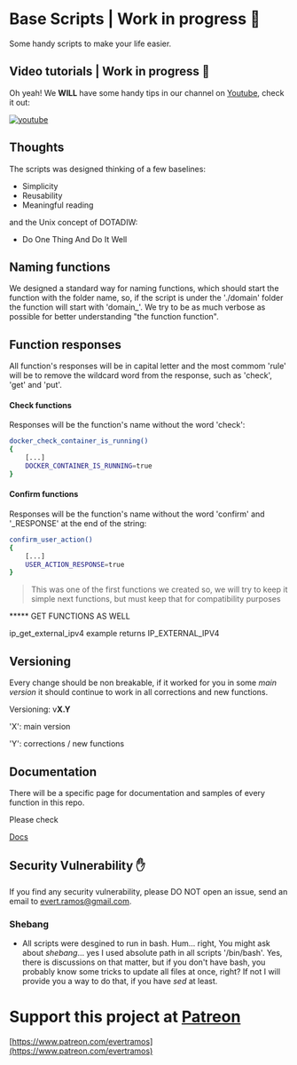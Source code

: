 # Base Scripts | Work in progress 🚧

Some handy scripts to make your life easier. 

## Video tutorials | Work in progress 🚧

Oh yeah! We **WILL** have some handy tips in our channel on [Youtube](https://www.youtube.com/channel/UCN5wb0eA3ZLlvJNYo23qBRQ), check it out:

[![youtube](https://img.shields.io/badge/YouTube-FF0000?style=for-the-badge&logo=youtube&logoColor=white)](https://www.youtube.com/channel/UCN5wb0eA3ZLlvJNYo23qBRQ)

## Thoughts

The scripts was designed thinking of a few baselines:

- Simplicity
- Reusability
- Meaningful reading

and the Unix concept of DOTADIW:
- Do One Thing And Do It Well

## Naming functions

We designed a standard way for naming functions, which should start the function with the folder name, so, if the script
is under the './domain' folder the function will start with 'domain_'. We try to be as much verbose as possible for better
understanding "the function function".

## Function responses

All function's responses will be in capital letter and the most commom 'rule' will be to remove the wildcard word from
the response, such as 'check', 'get' and 'put'. 

#### Check functions

Responses will be the function's name without the word 'check': 

```bash
docker_check_container_is_running()
{
    [...]
    DOCKER_CONTAINER_IS_RUNNING=true
}
```

#### Confirm functions

Responses will be the function's name without the word 'confirm' and '_RESPONSE' at the end of the string:

```bash
confirm_user_action()
{
    [...]
    USER_ACTION_RESPONSE=true
}
```

> This was one of the first functions we created so, we will try to keep it simple next functions, but must keep that for 
> compatibility purposes




***** GET FUNCTIONS AS WELL 

ip_get_external_ipv4 example returns IP_EXTERNAL_IPV4

## Versioning

Every change should be non breakable, if it worked for you in some *main version* it should continue to work in all corrections and new functions.

Versioning: v**X.Y**

'X': main version

'Y': corrections / new functions

## Documentation

There will be a specific page for documentation and samples of every function in this repo.

Please check

[Docs](docs/README.md)

## Security Vulnerability ✋

If you find any security vulnerability, please DO NOT open an issue, send an email to [evert.ramos@gmail.com](mailto:evert.ramos@gmail.com).

### Shebang 

- All scripts were desgined to run in bash. Hum... right, You might ask about _shebang_... yes I used absolute path in all scripts '/bin/bash'. Yes, there is discussions on that matter, but if you don't have bash, you probably know some tricks to update all files at once, right? If not I will provide you a way to do that, if you have _sed_ at least.

# Support this project at [Patreon](https://www.patreon.com/evertramos)
[https://www.patreon.com/evertramos](https://www.patreon.com/evertramos)
